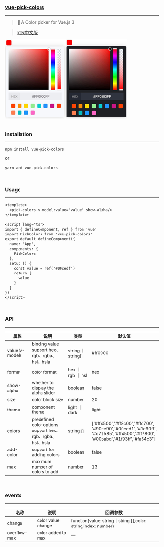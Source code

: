### [vue-pick-colors](https://github.com/qiuzongyuan/vue-pick-colors)
****
>  🎉 A Color picker for Vue.js 3

> [🇨🇳中文版](https://github.com/qiuzongyuan/vue-pick-colors/blob/main/README-zh_CN.md)
<div style="display: flex">
    <img src="./images/effect-light.png" style="width:200px;" />
    <img src="./images/effect-dark.png" style="width:200px;" />
</div>
<br/>

### installation
****
```
npm install vue-pick-colors
```
or
```
yarn add vue-pick-colors
```
<br/>

### Usage
****
```vue
<template>
  <pick-colors v-model:value="value" show-alpha/>
</template>

<script lang="ts">
import { defineComponent, ref } from 'vue'
import PickColors from 'vue-pick-colors'
export default defineComponent({
  name: 'App',
  components: {
    PickColors
  },
  setup () {
    const value = ref('#00cedf')
    return {
      value
    }
  }
})
</script>
```
<br/>

### API
****

| 属性   | 说明                                        | 类型            | 默认值                                                                                                                                 |
| ---- |-------------------------------------------|---------------|-------------------------------------------------------------------------------------------------------------------------------------|
| value(v-model) | binding value<br>support hex、rgb、rgba、hsl、hsla | string ｜ string[] | #ff0000                                                                                                                             |
| format | color format                              | hex ｜ rgb ｜ hsl | hex                                                                                                                                 |
| show-alpha | whether to display the alpha slider       | boolean       | false                                                                                                                               |
| size | color block size                          | number        | 20                                                                                                                                  |
| theme | component theme                           | light ｜ dark  | light                                                                                                                               |
| colors | predefined color options<br>support hex、rgb、rgba、hsl、hsla        | string []     | ['#ff4500','#ff8c00','#ffd700',<br>'#90ee90','#00ced1','#1e90ff',<br>'#c71585','#ff4500','#ff7800',<br>'#00babd','#1f93ff','#fa64c3'] |
| add-color | support for adding colors                 | boolean       | false                                                                                                                               |
| max  | maximum number of colors to add           | number        | 13                                                                                                                                  |


<br/>

### events
****

| 名称   | 说明                 | 回调参数                                                          |
|------|--------------------|---------------------------------------------------------------|
| change | color value change | function(value: string｜string [],color: string,index: number) |
| overflow-max | color added to max | —                                                             |
